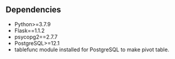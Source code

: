 ## Dependencies
* Python>=3.7.9
* Flask==1.1.2
* psycopg2==2.7.7
* PostgreSQL>=12.1
* tablefunc module installed for PostgreSQL to make pivot table.